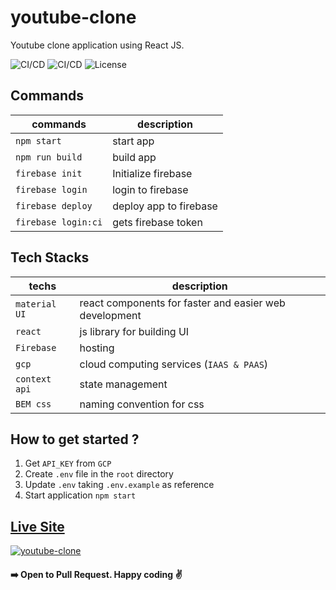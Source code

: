 # youtube-clone
Youtube clone application using React JS.

![CI/CD](https://github.com/sudipstha08/youtube-clone/workflows/youtube-clone_ci/badge.svg)
![CI/CD](https://github.com/sudipstha08/youtube-clone/workflows/youtube-clone_cd/badge.svg)
![License](https://img.shields.io/github/license/dyarleniber/react-workflow-gh-actions)

## Commands
|    commands         |     description        |
|---------------------|------------------------|
| `npm start`         | start app              |
| `npm run build`     | build app              |
| `firebase init`     | Initialize firebase    |
| `firebase login`    | login to firebase      |
| `firebase deploy`   | deploy app to firebase |
| `firebase login:ci` | gets firebase token    |

## Tech Stacks
| techs         |    description                                         |
|---------------|--------------------------------------------------------|
| `material UI` | react components for faster and easier web development |
| `react`       | js library for building UI                             |
| `Firebase`    | hosting                                                |
| `gcp`         | cloud computing services (`IAAS & PAAS`)               |
| `context api` | state management                                       |
| `BEM css`     | naming convention for css                     |

## How to get started ?
1. Get `API_KEY` from `GCP`
2. Create `.env` file in the `root` directory
3. Update `.env` taking `.env.example` as reference
4. Start application `npm start`

 ## <a href="https://clone-d09bd.web.app/">Live Site</a>
<a href="https://clone-d09bd.web.app/" rel="youtube">![youtube-clone](https://github.com/sudipstha08/youtube-clone/blob/master/src/assets/images/youtube.png?raw=true)</a>

#### :arrow_right: Open to Pull Request. Happy coding :v:


